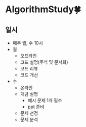 # AlgorithmStudy🍀

## **일시**

- 매주 월, 수 10시
- 월
    - 오프라인
    - 코드 설명(주석 및 문서화)
    - 코드 리뷰
    - 코드 개선
- 수
    - 온라인
    - 개념 설명
        - 예시 문제 1개 필수
        - ppt 준비
    - 문제 선정
    - 문제 분석
